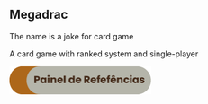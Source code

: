 ## Megadrac
The name is a joke for card game 

A card game with ranked system and single-player

<p align="left">
    <a href="https://docs.google.com/presentation/d/1_XRL79FyrN0ifwnOfs6KFpVPqWDInw8hzNxAcnSdJwo/edit?usp=sharing">
        <img src="megadrac/assets/button-github-painel_ref.png" width="50%">
    </a>
</p>